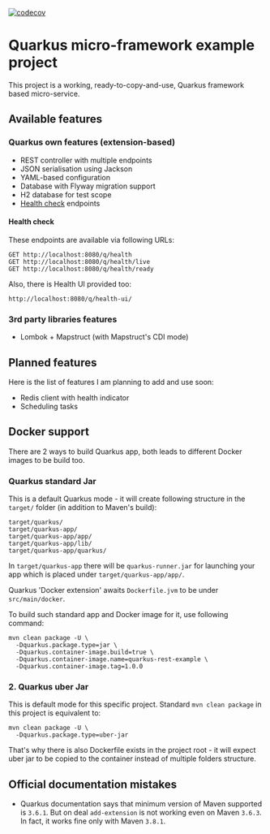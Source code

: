 [![codecov](https://img.shields.io/codecov/c/github/starichkovva/quarkus-rest-example?style=for-the-badge)](https://codecov.io/gh/starichkovva/quarkus-rest-example)

Quarkus micro-framework example project
=
This project is a working, ready-to-copy-and-use, Quarkus framework based micro-service.

## Available features

### Quarkus own features (extension-based)

- REST controller with multiple endpoints
- JSON serialisation using Jackson
- YAML-based configuration
- Database with Flyway migration support
- H2 database for test scope
- [Health check](https://quarkus.io/guides/smallrye-health) endpoints

#### Health check

These endpoints are available via following URLs:

```
GET http://localhost:8080/q/health
GET http://localhost:8080/q/health/live
GET http://localhost:8080/q/health/ready
```

Also, there is Health UI provided too:

```
http://localhost:8080/q/health-ui/
```

### 3rd party libraries features

- Lombok + Mapstruct (with Mapstruct's CDI mode)

## Planned features

Here is the list of features I am planning to add and use soon:

- Redis client with health indicator
- Scheduling tasks

## Docker support

There are 2 ways to build Quarkus app, both leads to different Docker images to be build too.

### Quarkus standard Jar

This is a default Quarkus mode - it will create following structure in the `target/` folder (in addition to Maven's build):

```
target/quarkus/
target/quarkus-app/
target/quarkus-app/app/
target/quarkus-app/lib/
target/quarkus-app/quarkus/
```

In `target/quarkus-app` there will be `quarkus-runner.jar` for launching your app which is placed under `target/quarkus-app/app/`.

Quarkus 'Docker extension' awaits `Dockerfile.jvm` to be under `src/main/docker`.

To build such standard app and Docker image for it, use following command:

```shell
mvn clean package -U \
  -Dquarkus.package.type=jar \
  -Dquarkus.container-image.build=true \
  -Dquarkus.container-image.name=quarkus-rest-example \
  -Dquarkus.container-image.tag=1.0.0
```

### 2. Quarkus uber Jar

This is default mode for this specific project. Standard `mvn clean package` in this project is equivalent to:

```shell
mvn clean package -U \
  -Dquarkus.package.type=uber-jar
```

That's why there is also Dockerfile exists in the project root - it will expect uber jar to be copied to the container instead of multiple folders structure.

## Official documentation mistakes

- Quarkus documentation says that minimum version of Maven supported is `3.6.1`. But on deal `add-extension` is not working even on Maven `3.6.3`. 
  In fact, it works fine only with Maven `3.8.1`.
